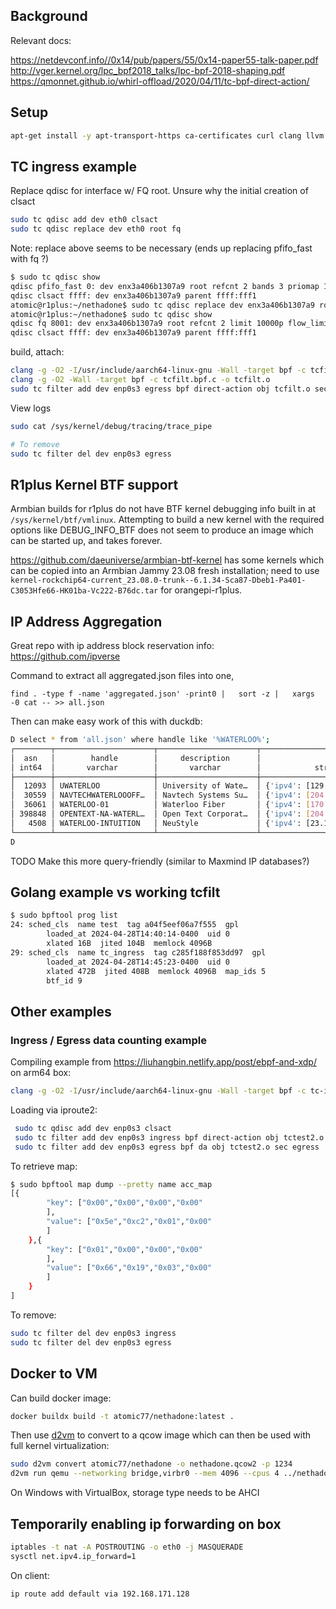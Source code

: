 ## Background

Relevant docs:

https://netdevconf.info//0x14/pub/papers/55/0x14-paper55-talk-paper.pdf
http://vger.kernel.org/lpc_bpf2018_talks/lpc-bpf-2018-shaping.pdf
https://qmonnet.github.io/whirl-offload/2020/04/11/tc-bpf-direct-action/

## Setup

```bash
apt-get install -y apt-transport-https ca-certificates curl clang llvm jq libelf-dev libpcap-dev libbfd-dev binutils-dev build-essential make linux-tools-common linux-tools-$(uname -r) bpfcc-tools python3-pip
```


## TC ingress example

Replace qdisc for interface w/ FQ root. Unsure why the initial creation of clsact
```bash
sudo tc qdisc add dev eth0 clsact
sudo tc qdisc replace dev eth0 root fq
```

Note:
replace above seems to be necessary (ends up replacing pfifo_fast with fq ?)

```bash
$ sudo tc qdisc show
qdisc pfifo_fast 0: dev enx3a406b1307a9 root refcnt 2 bands 3 priomap 1 2 2 2 1 2 0 0 1 1 1 1 1 1 1 1
qdisc clsact ffff: dev enx3a406b1307a9 parent ffff:fff1
atomic@r1plus:~/nethadone$ sudo tc qdisc replace dev enx3a406b1307a9 root fq
atomic@r1plus:~/nethadone$ sudo tc qdisc show
qdisc fq 8001: dev enx3a406b1307a9 root refcnt 2 limit 10000p flow_limit 100p buckets 1024 orphan_mask 1023 quantum 3028b initial_quantum 15140b low_rate_threshold 550Kbit refill_delay 40ms timer_slack 10us horizon 10s horizon_drop
qdisc clsact ffff: dev enx3a406b1307a9 parent ffff:fff1
```

build, attach:
```bash
clang -g -O2 -I/usr/include/aarch64-linux-gnu -Wall -target bpf -c tcfilt.bpf.c -o tcfilt.o
clang -g -O2 -Wall -target bpf -c tcfilt.bpf.c -o tcfilt.o
sudo tc filter add dev enp0s3 egress bpf direct-action obj tcfilt.o sec tc
```

View logs

```bash
sudo cat /sys/kernel/debug/tracing/trace_pipe

# To remove
sudo tc filter del dev enp0s3 egress
```

## R1plus Kernel BTF support

Armbian builds for r1plus do not have BTF kernel debugging info built in
at `/sys/kernel/btf/vmlinux`. Attempting to build a new kernel with the required
options like DEBUG_INFO_BTF does not seem to produce an image which can 
be started up, and takes forever. 

https://github.com/daeuniverse/armbian-btf-kernel has some kernels which 
can be copied into an Armbian Jammy 23.08 fresh installation; need to 
use `kernel-rockchip64-current_23.08.0-trunk--6.1.34-Sca87-Dbeb1-Pa401-C3053Hfe66-HK01ba-Vc222-B76dc.tar` for orangepi-r1plus.


## IP Address Aggregation

Great repo with ip address block reservation info:
https://github.com/ipverse

Command to extract all aggregated.json files into one,

```
find . -type f -name 'aggregated.json' -print0 |   sort -z |   xargs -0 cat -- >> all.json
```

Then can make easy work of this with duckdb:

```bash
D select * from 'all.json' where handle like '%WATERLOO%';
┌────────┬──────────────────────┬──────────────────────┬───────────────────────────────────────────────────────────────┐
│  asn   │        handle        │     description      │                            subnets                            │
│ int64  │       varchar        │       varchar        │            struct(ipv4 varchar[], ipv6 varchar[])             │
├────────┼──────────────────────┼──────────────────────┼───────────────────────────────────────────────────────────────┤
│  12093 │ UWATERLOO            │ University of Wate…  │ {'ipv4': [129.97.0.0/16, 198.96.155.0/24], 'ipv6': [2620:10…  │
│  30559 │ NAVTECHWATERLOOOFF…  │ Navtech Systems Su…  │ {'ipv4': [204.138.153.0/24], 'ipv6': []}                      │
│  36061 │ WATERLOO-01          │ Waterloo Fiber       │ {'ipv4': [170.62.164.0/22], 'ipv6': [2602:f9c2::/36]}         │
│ 398848 │ OPENTEXT-NA-WATERL…  │ Open Text Corporat…  │ {'ipv4': [204.107.30.0/23], 'ipv6': []}                       │
│   4508 │ WATERLOO-INTUITION   │ NeuStyle             │ {'ipv4': [23.175.32.0/24, 155.254.2.0/23, 198.89.188.0/23],…  │
└────────┴──────────────────────┴──────────────────────┴───────────────────────────────────────────────────────────────┘
D
```

TODO Make this more query-friendly (similar to Maxmind IP databases?)

## Golang example vs working tcfilt

```bash
$ sudo bpftool prog list
24: sched_cls  name test  tag a04f5eef06a7f555  gpl
        loaded_at 2024-04-28T14:40:14-0400  uid 0
        xlated 16B  jited 104B  memlock 4096B
29: sched_cls  name tc_ingress  tag c285f188f853dd97  gpl
        loaded_at 2024-04-28T14:45:23-0400  uid 0
        xlated 472B  jited 408B  memlock 4096B  map_ids 5
        btf_id 9
```


## Other examples


### Ingress / Egress data counting example

Compiling example from https://liuhangbin.netlify.app/post/ebpf-and-xdp/ on arm64 box:

```bash
clang -g -O2 -I/usr/include/aarch64-linux-gnu -Wall -target bpf -c tc-ingress-count.bpf.c -o tc-ingress-count.o
```

Loading via iproute2:

```bash
 sudo tc qdisc add dev enp0s3 clsact
 sudo tc filter add dev enp0s3 ingress bpf direct-action obj tctest2.o sec ingress
 sudo tc filter add dev enp0s3 egress bpf da obj tctest2.o sec egress
```

To retrieve map:
```bash
$ sudo bpftool map dump --pretty name acc_map
[{
        "key": ["0x00","0x00","0x00","0x00"
        ],
        "value": ["0x5e","0xc2","0x01","0x00"
        ]
    },{
        "key": ["0x01","0x00","0x00","0x00"
        ],
        "value": ["0x66","0x19","0x03","0x00"
        ]
    }
]
```

To remove:

```bash
sudo tc filter del dev enp0s3 ingress
sudo tc filter del dev enp0s3 egress
```


## Docker to VM 

Can build docker image:
```bash
docker buildx build -t atomic77/nethadone:latest .
```

Then use [d2vm](https://github.com/linka-cloud/d2vm) to convert to a qcow image which can then be used with full kernel virtualization:

```bash
sudo d2vm convert atomic77/nethadone -o nethadone.qcow2 -p 1234
d2vm run qemu --networking bridge,virbr0 --mem 4096 --cpus 4 ../nethadone.qcow2 
```

On Windows with VirtualBox, storage type needs to be AHCI

## Temporarily enabling ip forwarding on box

```bash
iptables -t nat -A POSTROUTING -o eth0 -j MASQUERADE
sysctl net.ipv4.ip_forward=1
```

On client:

```bash
ip route add default via 192.168.171.128
```

